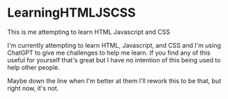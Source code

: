# LearningHTMLJSCSS
This is me attempting to learn HTML Javascript and CSS


I'm currently attempting to learn HTML, Javascript, and CSS and I'm using ChatGPT to give me challenges to help me learn.
If you find any of this useful for yourself that's great but I have no intention of this being used to help other people.

Maybe down the line when I'm better at them I'll rework this to be that, but right now, it's not.
